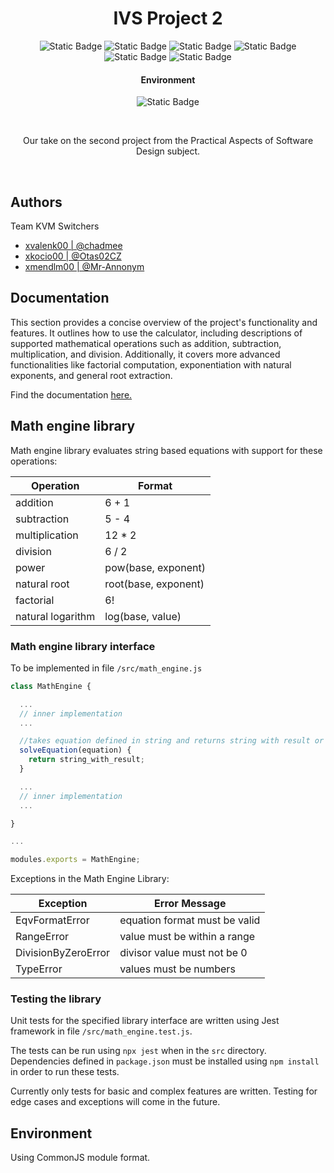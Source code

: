 <h1 align="center">IVS Project 2</h1>

<p align="center">
    <img alt="Static Badge" src="https://img.shields.io/badge/-Python_3-blue?style=flat&logo=python&logoColor=white&labelColor=black">
    <img alt="Static Badge" src="https://img.shields.io/badge/-Electron-blue?style=flat&logo=electron&logoColor=white&labelColor=black">
    <img alt="Static Badge" src="https://img.shields.io/badge/-HTML5-blue?style=flat&logo=html5&logoColor=white&labelColor=black">
    <img alt="Static Badge" src="https://img.shields.io/badge/-CSS-blue?style=flat&logo=css3&logoColor=white&labelColor=black">
    <img alt="Static Badge" src="https://img.shields.io/badge/-JavaScript-blue?style=flat&logo=javascript&logoColor=white&labelColor=black">
    <img alt="Static Badge" src="https://img.shields.io/badge/license-GNU--GPL_v3-blue?style=flat&logo=gpl3&logoColor=white&labelColor=black">
    <br>
    <h4 align="center">Environment</h3>
    <p align="center">
        <img alt="Static Badge" src="https://img.shields.io/badge/-Ubuntu_64--bit-blue?style=flat&logo=ubuntu&logoColor=white&labelColor=black">
    </p>
    <br>
</p>

<p align="center">Our take on the second project from the Practical Aspects of Software Design subject.</p>
<br>

## Authors
Team KVM Switchers
- [xvalenk00 | @chadmee](https://www.github.com/chadmee)
- [xkocio00 | @Otas02CZ](https://www.github.com/Otas02CZ)
- [xmendlm00 | @Mr-Annonym](https://www.github.com/Mr-Annonym)


## Documentation
This section provides a concise overview of the project's functionality and features. It outlines how to use the calculator, including descriptions of supported mathematical operations such as addition, subtraction, multiplication, and division. Additionally, it covers more advanced functionalities like factorial computation, exponentiation with natural exponents, and general root extraction.

Find the documentation [here.](https://www.google.com/)

## Math engine library

Math engine library evaluates string based equations with support for these operations:

Operation           |   Format      
--------------      |-------------------
addition            | 6 + 1
subtraction         | 5 - 4
multiplication      | 12 * 2
division            | 6 / 2
power               | pow(base, exponent)
natural root        | root(base, exponent)
factorial           | 6!
natural logarithm   | log(base, value)

### Math engine library interface

To be implemented in file ```/src/math_engine.js```
```javascript
class MathEngine {

  ...
  // inner implementation
  ...

  //takes equation defined in string and returns string with result or throws an error
  solveEquation(equation) {
    return string_with_result;
  }

  ...
  // inner implementation
  ...

}

...

modules.exports = MathEngine;
```
Exceptions in the Math Engine Library:

| Exception | Error Message |
|-----------|---------------|
| EqvFormatError | equation format must be valid |
| RangeError | value must be within a range |
| DivisionByZeroError | divisor value must not be 0 |
| TypeError | values must be numbers |

### Testing the library

Unit tests for the specified library interface are written using Jest framework in file ```/src/math_engine.test.js```. 

The tests can be run using ```npx jest``` when in the ```src``` directory. Dependencies defined in ```package.json``` must be installed using ```npm install``` in order to run these tests.


Currently only tests for basic and complex features are written. Testing for edge cases and exceptions will come in the future.


## Environment

Using CommonJS module format.

<!---

To integrate the math engine, follow the example usage below:

```javascript
var dopln();
```

## Deployment

To successfully deploy the project from the source-code, run:

```bash
  npm run deploy
```

## Demo

Add demo gifs/pictures here.
